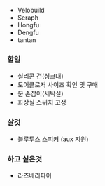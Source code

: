 - Velobuild
- Seraph
- Hongfu
- Dengfu
- tantan

### 할일
- 실리콘 건(싱크대)
- 도어클로저 사이즈 확인 및 구매
- 문 손잡이(세탁실)
- 화장실 스위치 고정


### 살것
- 블루투스 스피커 (aux 지원)

### 하고 싶은것
- 라즈베리파이

